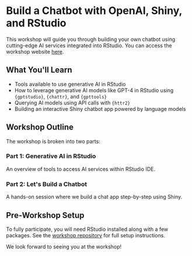 # Build a Chatbot with OpenAI, Shiny, and RStudio

This workshop will guide you through building your own chatbot using cutting-edge AI services integrated into RStudio. You can access the workshop website [here](https://jameshwade.github.io/build-a-chatbot/).

## What You'll Learn

- Tools available to use generative AI in RStudio
- How to leverage generative AI models like GPT-4 in RStudio using `{gptstudio}`, `{chattr}`, and `{gpttools}`
- Querying AI models using API calls with `{httr2}`
- Building an interactive Shiny chatbot app powered by language models

## Workshop Outline

The workshop is broken into two parts:

### Part 1: Generative AI in RStudio

An overview of tools to access AI services within RStudio IDE.

### Part 2: Let's Build a Chatbot  

A hands-on session where we build a chat app step-by-step using Shiny.

## Pre-Workshop Setup

To fully participate, you will need RStudio installed along with a few packages. See the [workshop repository](https://github.com/jameshwade/build-a-chatbot) for full setup instructions.

We look forward to seeing you at the workshop!
